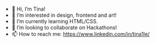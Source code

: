 - 👋 Hi, I’m Tina!
- 👀 I’m interested in design, frontend and art!
- 🌱 I’m currently learning HTML/CSS.
- 💞️ I’m looking to collaborate on Hackathons!
- 📫 How to reach me: https://www.linkedin.com/in/tina1le/

<!---
tnale02/tnale02 is a ✨ special ✨ repository because its `README.md` (this file) appears on your GitHub profile.
You can click the Preview link to take a look at your changes.
--->
